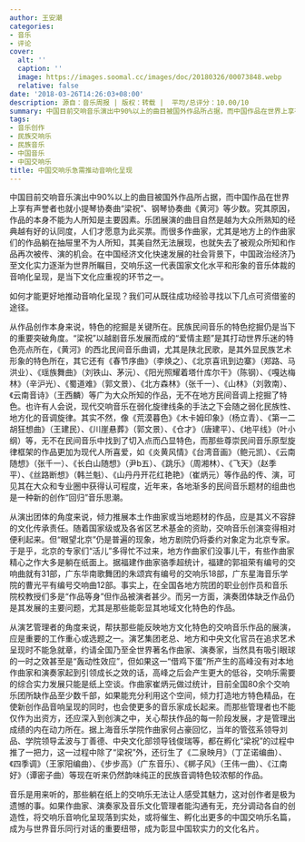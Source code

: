 ```yaml
---
author: 王安潮
categories:
- 音乐
- 评论
cover:
  alt: ''
  caption: ''
  image: https://images.soomal.cc/images/doc/20180326/00073848.webp
  relative: false
date: '2018-03-26T14:26:03+08:00'
description: 源自：音乐周报 | 版权：转载 |  平均/总评分：10.00/10
summary: 中国目前交响音乐演出中90%以上的曲目被国外作品所占据，而中国作品在世界上享有声誉者也就小提琴协奏曲“梁祝”、钢琴协奏曲《黄河》等少数。究其原因，作品的本身不能为人所知是主要因素……
tags:
- 音乐创作
- 民族交响乐
- 民族音乐
- 中国音乐
- 中国交响乐
title: 中国交响乐急需推动音响化呈现
---
```


中国目前交响音乐演出中90%以上的曲目被国外作品所占据，而中国作品在世界上享有声誉者也就小提琴协奏曲“梁祝”、钢琴协奏曲《黄河》等少数。究其原因，作品的本身不能为人所知是主要因素。乐团展演的曲目自然是越为大众所熟知的经典越有好的认同度，人们才愿意为此买票。而很多作曲家，尤其是地方上的作曲家们的作品躺在抽屉里不为人所知，其美自然无法展现，也就失去了被观众所知和作品再次被传、演的机会。在中国经济文化快速发展的社会背景下，中国政治经济乃至文化实力逐渐为世界所瞩目，交响乐这一代表国家文化水平和形象的音乐体裁的音响化呈现，是当下文化应重视的环节之一。

如何才能更好地推动音响化呈现？我们可从既往成功经验寻找以下几点可资借鉴的途径。

从作品创作本身来说，特色的挖掘是关键所在。民族民间音乐的特色挖掘仍是当下的重要突破角度。“梁祝”以越剧音乐发展而成的“爱情主题”是其打动世界乐迷的特色亮点所在，《黄河》的西北民间音乐曲调，尤其是陕北民歌，是其外显民族艺术形象的特色所在，其它还有《春节序曲》（李焕之）、《北京喜讯到边寨》（郑路、马洪业）、《瑶族舞曲》（刘铁山、茅沅）、《阳光照耀着塔什库尔干》（陈钢）、《嘎达梅林》（辛沪光）、《蜀道难》（郭文景）、《北方森林》（张千一）、《山林》（刘敦南）、《云南音诗》（王西麟）等广为大众所知的作品，无不在地方民间音调上挖掘了特色。也许有人会说，现代交响音乐在弱化旋律线条的手法之下会随之弱化民族性、地方化的音调旋律。其实不然，像《荒漠暮色》《木卡姆印象》（杨立青）、《第一二胡狂想曲》（王建民）、《川崖悬葬》（郭文景）、《仓才》（唐建平）、《地平线》（叶小纲）等，无不在民间音乐中找到了切入点而凸显特色，而那些尊崇民间音乐原型旋律框架的作品更加为现代人所喜爱，如《炎黄风情》《台湾音画》（鲍元凯）、《云南随想》（张千一）、《长白山随想》（尹b五）、《跳乐》（周湘林）、《飞天》（赵季平）、《丝路断想》（韩兰魁）、《山丹丹开花红艳艳》（崔炳元）等作品的传、演，可见其在大众和专业圈中获得认可程度，近年来，各地渐多的民间音乐题材的组曲也是一种新的创作“回归”音乐思潮。

从演出团体的角度来说，倾力推展本土作曲家或当地题材的作品，应是其义不容辞的文化传承责任。随着国家级或及各省区艺术基金的资助，交响音乐创演变得相对便利起来。但“眼望北京”仍是普遍的现象，地方剧院仍将委约对象定为北京专家。于是乎，北京的专家们“活儿”多得忙不过来，地方作曲家们没事儿干，有些作曲家精心之作大多是躺在纸面上。据福建作曲家骆季超统计，福建的郭祖荣有编号的交响曲就有31部，广东华南歌舞团的朱颂宾有编号的交响乐18部，广东星海音乐学院的曹光平有编号交响曲12部。事实上，在全国各地方院团的职业创作员和音乐院校教授们多是“作品等身”但作品被演者甚少。而另一方面，演奏团体缺乏作品仍是其发展的主要问题，尤其是那些能彰显其地域文化特色的作品。

从演艺管理者的角度来说，帮扶那些能反映地方文化特色的交响音乐作品的展演，应是重要的工作重心或选题之一。演艺集团老总、地方和中央文化官员在追求艺术呈现时不能急就章，约请全国乃至全世界著名作曲家、演奏家，当然具有吸引眼球的一时之效甚至是“轰动性效应”，但如果这一“借鸡下蛋”所产生的高峰没有对本地作曲家和演奏家起到引领成长之效的话，高峰之后会产生更大的低谷，交响乐需要的综合实力发展只能是纸上空谈。作曲家崔炳元做过统计，目前全国80余个交响乐团所缺作品至少数千部，如果能充分利用这个空间，倾力打造地方特色精品，在使新创作品音响呈现的同时，也会使更多的音乐家成长起来。而那些管理者也不能仅作为出资方，还应深入到创演之中，关心帮扶作品的每一阶段发展，才是管理出成绩的内在动力所在。据上海音乐学院作曲家何占豪回忆，当年的管弦系领导刘品、学院领导孟波与丁善德、中央文化部领导钱俊瑞等，都在孵化“梁祝”的过程中推了一把力，这一过程中除了“梁祝”外，还衍生了《二泉映月》（丁芷诺编曲）、《四季调》（王家阳编曲）、《步步高》（广东音乐）、《梆子风》（王伟一曲）、《江南好》（谭密子曲）等现在听来仍然韵味纯正的民族音调特色较浓郁的作品。

音乐是用来听的，那些躺在纸上的交响乐无法让人感受其魅力，这对创作者是极为遗憾的事。如果作曲家、演奏家及音乐文化管理者能沟通有无，充分调动各自的创造性，将交响乐音响化呈现落到实处，或将催生、孵化出更多的中国交响乐名篇，成为与世界音乐同行对话的重要纽带，成为彰显中国软实力的文化名片。